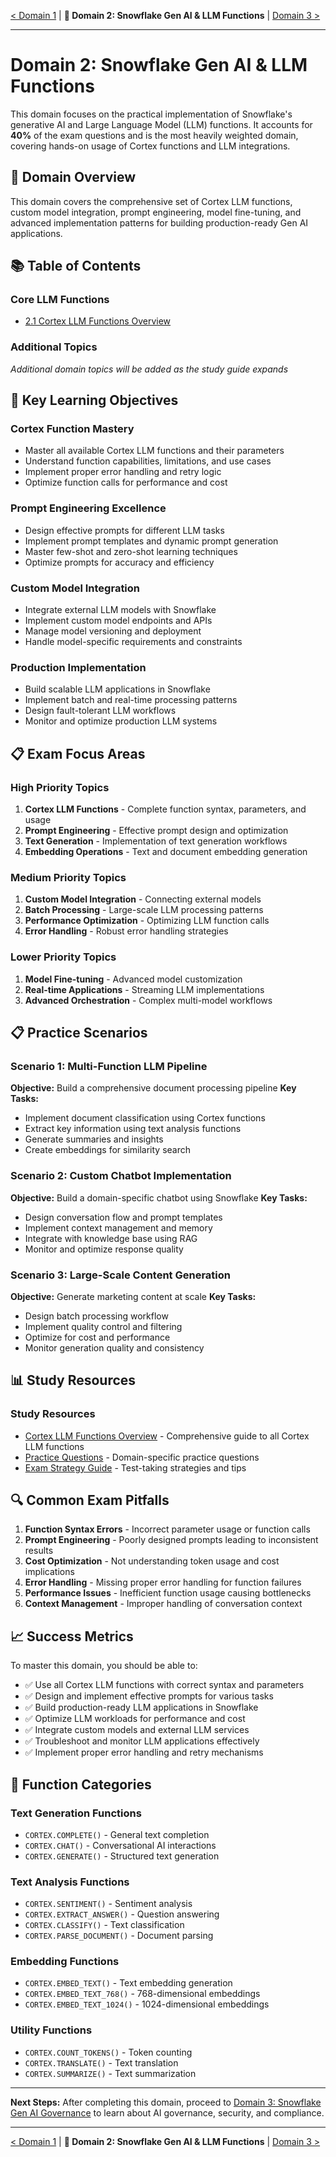 [< Domain 1](../1_Snowflake_for_Gen_AI_Overview/README.md) | **📘 Domain 2: Snowflake Gen AI & LLM Functions** | [Domain 3 >](../3_Snowflake_Gen_AI_Governance/README.md)
***

# Domain 2: Snowflake Gen AI & LLM Functions

This domain focuses on the practical implementation of Snowflake's generative AI and Large Language Model (LLM) functions. It accounts for **40%** of the exam questions and is the most heavily weighted domain, covering hands-on usage of Cortex functions and LLM integrations.

## 🎯 Domain Overview

This domain covers the comprehensive set of Cortex LLM functions, custom model integration, prompt engineering, model fine-tuning, and advanced implementation patterns for building production-ready Gen AI applications.

## 📚 Table of Contents

### **Core LLM Functions**
- [2.1 Cortex LLM Functions Overview](./2.1_Cortex_LLM_Functions.md)

### **Additional Topics**
*Additional domain topics will be added as the study guide expands*

## 🚀 Key Learning Objectives

### **Cortex Function Mastery**
- Master all available Cortex LLM functions and their parameters
- Understand function capabilities, limitations, and use cases
- Implement proper error handling and retry logic
- Optimize function calls for performance and cost

### **Prompt Engineering Excellence**
- Design effective prompts for different LLM tasks
- Implement prompt templates and dynamic prompt generation
- Master few-shot and zero-shot learning techniques
- Optimize prompts for accuracy and efficiency

### **Custom Model Integration**
- Integrate external LLM models with Snowflake
- Implement custom model endpoints and APIs
- Manage model versioning and deployment
- Handle model-specific requirements and constraints

### **Production Implementation**
- Build scalable LLM applications in Snowflake
- Implement batch and real-time processing patterns
- Design fault-tolerant LLM workflows
- Monitor and optimize production LLM systems

## 📋 Exam Focus Areas

### **High Priority Topics**
1. **Cortex LLM Functions** - Complete function syntax, parameters, and usage
2. **Prompt Engineering** - Effective prompt design and optimization
3. **Text Generation** - Implementation of text generation workflows
4. **Embedding Operations** - Text and document embedding generation

### **Medium Priority Topics**
1. **Custom Model Integration** - Connecting external models
2. **Batch Processing** - Large-scale LLM processing patterns
3. **Performance Optimization** - Optimizing LLM function calls
4. **Error Handling** - Robust error handling strategies

### **Lower Priority Topics**
1. **Model Fine-tuning** - Advanced model customization
2. **Real-time Applications** - Streaming LLM implementations
3. **Advanced Orchestration** - Complex multi-model workflows

## 📋 Practice Scenarios

### **Scenario 1: Multi-Function LLM Pipeline**
**Objective:** Build a comprehensive document processing pipeline
**Key Tasks:**
- Implement document classification using Cortex functions
- Extract key information using text analysis functions
- Generate summaries and insights
- Create embeddings for similarity search

### **Scenario 2: Custom Chatbot Implementation**
**Objective:** Build a domain-specific chatbot using Snowflake
**Key Tasks:**
- Design conversation flow and prompt templates
- Implement context management and memory
- Integrate with knowledge base using RAG
- Monitor and optimize response quality

### **Scenario 3: Large-Scale Content Generation**
**Objective:** Generate marketing content at scale
**Key Tasks:**
- Design batch processing workflow
- Implement quality control and filtering
- Optimize for cost and performance
- Monitor generation quality and consistency

## 📊 Study Resources

### **Study Resources**
- [Cortex LLM Functions Overview](./2.1_Cortex_LLM_Functions.md) - Comprehensive guide to all Cortex LLM functions
- [Practice Questions](../exam_prep/Practice_Questions.md) - Domain-specific practice questions
- [Exam Strategy Guide](../exam_prep/Exam_Strategy.md) - Test-taking strategies and tips

## 🔍 Common Exam Pitfalls

1. **Function Syntax Errors** - Incorrect parameter usage or function calls
2. **Prompt Engineering** - Poorly designed prompts leading to inconsistent results
3. **Cost Optimization** - Not understanding token usage and cost implications
4. **Error Handling** - Missing proper error handling for function failures
5. **Performance Issues** - Inefficient function usage causing bottlenecks
6. **Context Management** - Improper handling of conversation context

## 📈 Success Metrics

To master this domain, you should be able to:
- ✅ Use all Cortex LLM functions with correct syntax and parameters
- ✅ Design and implement effective prompts for various tasks
- ✅ Build production-ready LLM applications in Snowflake
- ✅ Optimize LLM workloads for performance and cost
- ✅ Integrate custom models and external LLM services
- ✅ Troubleshoot and monitor LLM applications effectively
- ✅ Implement proper error handling and retry mechanisms

## 🔗 Function Categories

### **Text Generation Functions**
- `CORTEX.COMPLETE()` - General text completion
- `CORTEX.CHAT()` - Conversational AI interactions
- `CORTEX.GENERATE()` - Structured text generation

### **Text Analysis Functions**
- `CORTEX.SENTIMENT()` - Sentiment analysis
- `CORTEX.EXTRACT_ANSWER()` - Question answering
- `CORTEX.CLASSIFY()` - Text classification
- `CORTEX.PARSE_DOCUMENT()` - Document parsing

### **Embedding Functions**
- `CORTEX.EMBED_TEXT()` - Text embedding generation
- `CORTEX.EMBED_TEXT_768()` - 768-dimensional embeddings
- `CORTEX.EMBED_TEXT_1024()` - 1024-dimensional embeddings

### **Utility Functions**
- `CORTEX.COUNT_TOKENS()` - Token counting
- `CORTEX.TRANSLATE()` - Text translation
- `CORTEX.SUMMARIZE()` - Text summarization

---

**Next Steps:** After completing this domain, proceed to [Domain 3: Snowflake Gen AI Governance](../3_Snowflake_Gen_AI_Governance/README.md) to learn about AI governance, security, and compliance.

***
[< Domain 1](../1_Snowflake_for_Gen_AI_Overview/README.md) | **📘 Domain 2: Snowflake Gen AI & LLM Functions** | [Domain 3 >](../3_Snowflake_Gen_AI_Governance/README.md) 